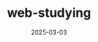 ---
title: web-studying
summary: “I’m recording my web study progress.”

tags:
  - web
date: 2025-03-03
external_link: http://github.com

image:
  filename: "web_img.png"
  focal_poing: "Center"
  preview_only: false
---